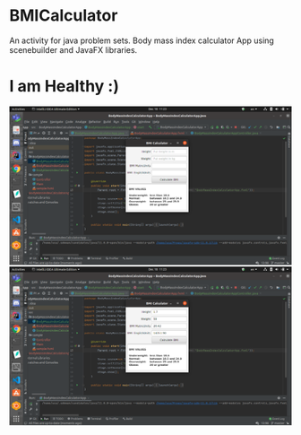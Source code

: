# BMICalculator

An activity for java problem sets. Body mass index calculator App using scenebuilder and JavaFX libraries.
# I am Healthy :) 

![](Img/Screenshot%20from%202020-12-18%2011-23-48.png)
![](Img/Screenshot%20from%202020-12-18%2011-23-59.png)
